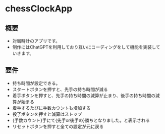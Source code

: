 # chessClockApp
## 概要
- 対局時計のアプリです。
- 制作にはChatGPTを利用しており互いにコーディングをして機能を実装していきます。
## 要件
- 持ち時間が設定できる。
- スタートボタンを押すと、先手の持ち時間が減る
- 着手ボタンを押すと、先手の持ち時間の減算が止まり、後手の持ち時間の減算が始まる
- 着手するたびに手数カウントも増加する
- 投了ボタンを押すと減算はストップ
- {手数カウント}手にて{先手or後手の}勝ちとなりました。と表示される
- リセットボタンを押すと全ての設定が元に戻る